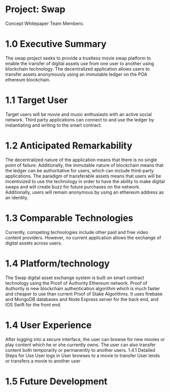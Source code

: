 # Project: Swap
Concept Whitepaper
Team Members:
# 1.0 Executive Summary
The swap project seeks to provide a trustless movie swap platform to enable the transfer of digital assets use from one user to another using blockchain technology. The decentralized application allows users to transfer assets anonymously using an immutable ledger on the POA ethereum blockchain. 
# 1.1 Target User
Target users will be movie and music enthusiasts with an active social network.  Third party applications can connect to and use the ledger by instantiating and writing to the smart contract.
# 1.2 Anticipated Remarkability
The decentralized nature of the application means that there is no single point of failure. Additionally, the immutable nature of blockchain means that the ledger can be authoritative for users, which can include third-party applications. The paradigm of transferable assets means that users will be incentivized to use the technology in order to have the ability to make digital swaps and will create buzz for future purchases on the network. Additionally, users will remain anonymous by using an ethereum address as an identity.
# 1.3 Comparable Technologies
Currently, competing technologies include other paid and free video content providers. However, no current application allows the exchange of digital assets across users.
# 1.4 Platform/technology
The Swap digital asset exchange system is built on smart contract technology using the Proof of Authority Ethereum network. Proof of Authority is new blockchain authentication algorithm which is much faster and cheaper to use than current Proof of Stake Algorithms. It uses firebase and MongoDB	 databases and Node Express server for the back end, and IOS Swift for the front end.
# 1.4 User Experience
After logging into a secure interface, the user can browse for new movies or play content which he or she currently owns. The user can also transfer content both temporarily or permanently to another users.
1.4.1 Detailed Steps for Use
User logs in
User browses to a movie to transfer
User lends or transfers a movie to another user
# 1.5 Future Development
